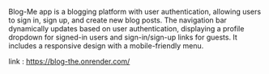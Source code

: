 Blog-Me app is a blogging platform with user authentication, allowing users to sign in, sign up, and create new blog posts.
The navigation bar dynamically updates based on user authentication, displaying a profile dropdown for signed-in users and sign-in/sign-up links for guests.
It includes a responsive design with a mobile-friendly menu.

link : https://blog-the.onrender.com/
